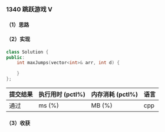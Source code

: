 ### 1340 跳跃游戏 V

#### （1）思路

#### （2）实现

```cpp
class Solution {
public:
    int maxJumps(vector<int>& arr, int d) {

    }
};
```

| 提交结果 | 执行用时 (pctl%) | 内存消耗 (pctl%) | 语言 |
|:---------|:-----------------|:-----------------|:-----|
| 通过     |  ms (%)   |  MB (%)  | cpp  |

#### （3）收获
